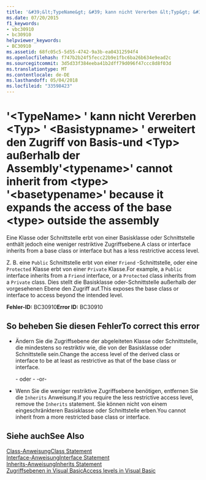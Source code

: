 ```yaml
---
title: '&#39;&lt;TypeName&gt; &#39; kann nicht Vererben &lt;Typ&gt; &#39; &lt;Basistypname&gt; &#39; erweitert den Zugriff von Basis-und &lt;Typ&gt; außerhalb der Assembly'
ms.date: 07/20/2015
f1_keywords:
- vbc30910
- bc30910
helpviewer_keywords:
- BC30910
ms.assetid: 68fc05c5-5d55-4742-9a3b-ea04312594f4
ms.openlocfilehash: f747b2b24f5fecc22b9e1fbc6ba26b634e9ead2c
ms.sourcegitcommit: 3d5d33f384eeba41b2dff79d096f47ccc8d8f03d
ms.translationtype: MT
ms.contentlocale: de-DE
ms.lasthandoff: 05/04/2018
ms.locfileid: "33598423"
---
```

# <a name="39lttypenamegt39-cannot-inherit-from-lttypegt-39ltbasetypenamegt39-because-it-expands-the-access-of-the-base-lttypegt-outside-the-assembly"></a><span data-ttu-id="4d11b-102">&#39;&lt;TypeName&gt; &#39; kann nicht Vererben &lt;Typ&gt; &#39; &lt;Basistypname&gt; &#39; erweitert den Zugriff von Basis-und &lt;Typ&gt; außerhalb der Assembly</span><span class="sxs-lookup"><span data-stu-id="4d11b-102">&#39;&lt;typename&gt;&#39; cannot inherit from &lt;type&gt; &#39;&lt;basetypename&gt;&#39; because it expands the access of the base &lt;type&gt; outside the assembly</span></span>
<span data-ttu-id="4d11b-103">Eine Klasse oder Schnittstelle erbt von einer Basisklasse oder Schnittstelle enthält jedoch eine weniger restriktive Zugriffsebene.</span><span class="sxs-lookup"><span data-stu-id="4d11b-103">A class or interface inherits from a base class or interface but has a less restrictive access level.</span></span>  
  
 <span data-ttu-id="4d11b-104">Z. B. eine `Public` Schnittstelle erbt von einer `Friend` -Schnittstelle, oder eine `Protected` Klasse erbt von einer `Private` Klasse.</span><span class="sxs-lookup"><span data-stu-id="4d11b-104">For example, a `Public` interface inherits from a `Friend` interface, or a `Protected` class inherits from a `Private` class.</span></span> <span data-ttu-id="4d11b-105">Dies stellt die Basisklasse oder-Schnittstelle außerhalb der vorgesehenen Ebene den Zugriff auf.</span><span class="sxs-lookup"><span data-stu-id="4d11b-105">This exposes the base class or interface to access beyond the intended level.</span></span>  
  
 <span data-ttu-id="4d11b-106">**Fehler-ID:** BC30910</span><span class="sxs-lookup"><span data-stu-id="4d11b-106">**Error ID:** BC30910</span></span>  
  
## <a name="to-correct-this-error"></a><span data-ttu-id="4d11b-107">So beheben Sie diesen Fehler</span><span class="sxs-lookup"><span data-stu-id="4d11b-107">To correct this error</span></span>  
  
-   <span data-ttu-id="4d11b-108">Ändern Sie die Zugriffsebene der abgeleiteten Klasse oder Schnittstelle, die mindestens so restriktiv wie, die von der Basisklasse oder Schnittstelle sein.</span><span class="sxs-lookup"><span data-stu-id="4d11b-108">Change the access level of the derived class or interface to be at least as restrictive as that of the base class or interface.</span></span>  
  
     <span data-ttu-id="4d11b-109">- oder - </span><span class="sxs-lookup"><span data-stu-id="4d11b-109">-or-</span></span>  
  
-   <span data-ttu-id="4d11b-110">Wenn Sie die weniger restriktive Zugriffsebene benötigen, entfernen Sie die `Inherits` Anweisung.</span><span class="sxs-lookup"><span data-stu-id="4d11b-110">If you require the less restrictive access level, remove the `Inherits` statement.</span></span> <span data-ttu-id="4d11b-111">Sie können nicht von einem eingeschränkteren Basisklasse oder Schnittstelle erben.</span><span class="sxs-lookup"><span data-stu-id="4d11b-111">You cannot inherit from a more restricted base class or interface.</span></span>  
  
## <a name="see-also"></a><span data-ttu-id="4d11b-112">Siehe auch</span><span class="sxs-lookup"><span data-stu-id="4d11b-112">See Also</span></span>  
 [<span data-ttu-id="4d11b-113">Class-Anweisung</span><span class="sxs-lookup"><span data-stu-id="4d11b-113">Class Statement</span></span>](../../../visual-basic/language-reference/statements/class-statement.md)  
 [<span data-ttu-id="4d11b-114">Interface-Anweisung</span><span class="sxs-lookup"><span data-stu-id="4d11b-114">Interface Statement</span></span>](../../../visual-basic/language-reference/statements/interface-statement.md)  
 [<span data-ttu-id="4d11b-115">Inherits-Anweisung</span><span class="sxs-lookup"><span data-stu-id="4d11b-115">Inherits Statement</span></span>](../../../visual-basic/language-reference/statements/inherits-statement.md)  
 [<span data-ttu-id="4d11b-116">Zugriffsebenen in Visual Basic</span><span class="sxs-lookup"><span data-stu-id="4d11b-116">Access levels in Visual Basic</span></span>](../../../visual-basic/programming-guide/language-features/declared-elements/access-levels.md)
